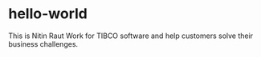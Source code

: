 # hello-world

This is Nitin Raut
Work for TIBCO software and help customers solve their business challenges.
